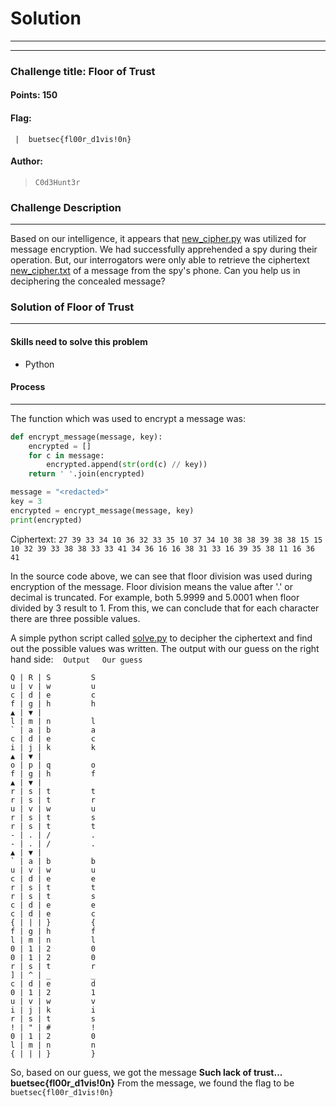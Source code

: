 # Solution

---

---

### Challenge title: Floor of Trust

#### Points: 150

#### Flag:

```
 |  buetsec{fl00r_d1vis!0n}
```

#### Author:

> ```
> C0d3Hunt3r
> ```

### Challenge Description

---

Based on our intelligence, it appears that [new_cipher.py](./new_cipher.py) was utilized for message encryption. We had successfully apprehended a spy during their operation. But, our  interrogators were only able to retrieve the ciphertext [new_cipher.txt](./new_cipher.txt) of a message from the spy's phone. Can you help us in deciphering the concealed message?

### Solution of Floor of Trust

---

#### Skills need to solve this problem

- Python

#### Process

---

<!-- + Reading the description carefully, I see that a hint was given as **`False Bill`**.
+ So I searched for `False Bill Cipher`, and found the following: 

![runes](./Photos/image-25.png)

+ I also went to a decoder for the `FALSS BILL CIPHER DECODER` and got this (https://www.dcode.fr/gravity-falls-bill-cipher)

![solve](./Photos/solve.PNG) -->

The function which was used to encrypt a message was:
```python
def encrypt_message(message, key):
    encrypted = []
    for c in message:
        encrypted.append(str(ord(c) // key))
    return ' '.join(encrypted)

message = "<redacted>"
key = 3
encrypted = encrypt_message(message, key)
print(encrypted)
```

Ciphertext:
```27 39 33 34 10 36 32 33 35 10 37 34 10 38 38 39 38 38 15 15 10 32 39 33 38 38 33 33 41 34 36 16 16 38 31 33 16 39 35 38 11 16 36 41```

In the source code above, we can see that floor division was used during encryption of the message. Floor division means the value after '.' or decimal is truncated. For example, both 5.9999 and 5.0001 when floor divided by 3 result to 1.
From this, we can conclude that for each character there are three possible values.

A simple python script called [solve.py](./solve.py) to decipher the ciphertext and find out the possible values was written. The output with our guess on the right hand side:
&nbsp;&nbsp;&nbsp;`Output` &nbsp;&nbsp;&nbsp; `Our guess`
```
Q | R | S         S
u | v | w         u
c | d | e         c
f | g | h         h
▲ | ▼ |           
l | m | n         l
` | a | b         a
c | d | e         c
i | j | k         k
▲ | ▼ |
o | p | q         o
f | g | h         f
▲ | ▼ |
r | s | t         t
r | s | t         r
u | v | w         u
r | s | t         s
r | s | t         t
- | . | /         .
- | . | /         .
▲ | ▼ |
` | a | b         b
u | v | w         u
c | d | e         e
r | s | t         t
r | s | t         s
c | d | e         e
c | d | e         c
{ | | | }         {
f | g | h         f
l | m | n         l
0 | 1 | 2         0
0 | 1 | 2         0
r | s | t         r
] | ^ | _         _
c | d | e         d
0 | 1 | 2         1
u | v | w         v
i | j | k         i
r | s | t         s
! | " | #         !
0 | 1 | 2         0
l | m | n         n
{ | | | }         }
```
So, based on our guess, we got the message **Such lack of trust... buetsec{fl00r_d1vis!0n}**
From the message, we found the flag to be `buetsec{fl00r_d1vis!0n}`